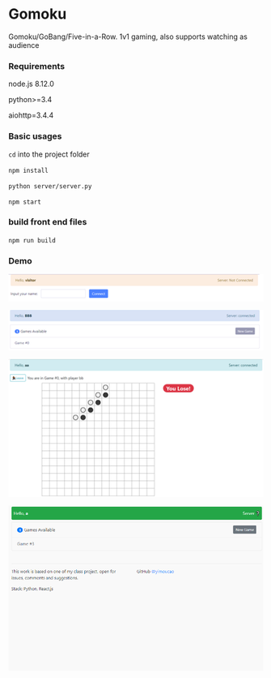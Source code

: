 # Gomoku
Gomoku/GoBang/Five-in-a-Row. 1v1 gaming, also supports watching as audience

### Requirements
node.js 8.12.0

python>=3.4

aiohttp=3.4.4

### Basic usages

`cd` into the project folder

`npm install`

`python server/server.py`

`npm start`

### build front end files
`npm run build`

### Demo

![pic1](./demo/pic1.png)

![pic2](./demo/pic2.png)

![pic3](./demo/pic3.png)

![pic4](./demo/demo.gif)
